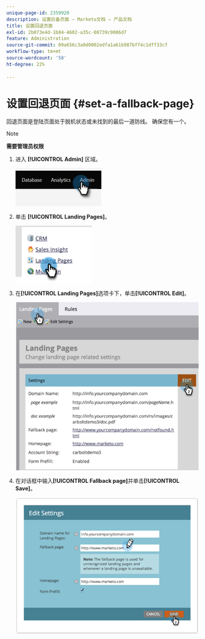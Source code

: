 ```yaml
---
unique-page-id: 2359920
description: 设置后备页面 — Marketo文档 — 产品文档
title: 设置回退页面
exl-id: 2b073e4d-1b84-4602-a35c-08739c9086d7
feature: Administration
source-git-commit: 09a656c3a0d0002edfa1a61b987bff4c1dff33cf
workflow-type: tm+mt
source-wordcount: '58'
ht-degree: 22%

---
```


# 设置回退页面 {#set-a-fallback-page}

回退页面是登陆页面处于脱机状态或未找到的最后一道防线。 确保您有一个。

>[!NOTE]
>
>**需要管理员权限**

1. 进入 **[!UICONTROL Admin]** 区域。

   ![](assets/set-a-fallback-page-1.png)

1. 单击 **[!UICONTROL Landing Pages]**。

   ![](assets/set-a-fallback-page-2.png)

1. 在&#x200B;**[!UICONTROL Landing Pages]**&#x200B;选项卡下，单击&#x200B;**[!UICONTROL Edit]**。

   ![](assets/set-a-fallback-page-3.png)

1. 在对话框中输入&#x200B;**[!UICONTROL Fallback page]**&#x200B;并单击&#x200B;**[!UICONTROL Save]**。

   ![](assets/set-a-fallback-page-4.png)
